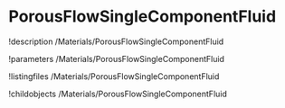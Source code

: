 <!-- MOOSE Documentation Stub: Remove this when content is added. -->

# PorousFlowSingleComponentFluid
!description /Materials/PorousFlowSingleComponentFluid

!parameters /Materials/PorousFlowSingleComponentFluid

!listingfiles /Materials/PorousFlowSingleComponentFluid

!childobjects /Materials/PorousFlowSingleComponentFluid
